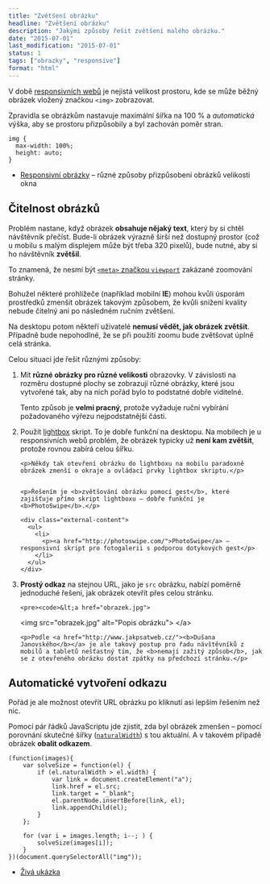 ```yaml
---
title: "Zvětšení obrázku"
headline: "Zvětšení obrázku"
description: "Jakými způsoby řešit zvětšení malého obrázku."
date: "2015-07-01"
last_modification: "2015-07-01"
status: 1
tags: ["obrazky", "responsive"]
format: "html"
---
```


<p>V době <a href="/responsive">responsivních webů</a> je nejistá velikost prostoru, kde se může běžný obrázek vložený značkou <code>&lt;img></code> zobrazovat.</p>

<p>Zpravidla se obrázkům nastavuje maximální šířka na 100 % a <i>automatická</i> výška, aby se prostoru přizpůsobily a byl zachován poměr stran.</p>

<pre><code>img {
  max-width: 100%;
  height: auto;
}</code></pre>


<div class="internal-content">
  <ul>
    <li><a href="/responsivni-obrazky">Responsivní obrázky</a> – různé způsoby přizpůsobení obrázků velikosti okna</li>
  </ul>
</div>



<h2 id="citelnost">Čitelnost obrázků</h2>

<p>Problém nastane, když obrázek <b>obsahuje nějaký text</b>, který by si chtěl návštěvník přečíst. Bude-li obrázek výrazně širší než dostupný prostor (což u mobilu s malým displejem může být třeba 320 pixelů), bude nutné, aby si ho návštěvník <b>zvětšil</b>.</p>


<p>To znamená, že nesmí být <a href="/meta-viewport"><code>&lt;meta></code> značkou <code>viewport</code></a> zakázané zoomování stránky.</p>


<p>Bohužel některé prohlížeče (například mobilní <b>IE</b>) mohou kvůli úsporám prostředků zmenšit obrázek takovým způsobem, že kvůli snížení kvality nebude čitelný ani po následném ručním zvětšení.</p>


<p>Na desktopu potom někteří uživatelé <b>nemusí vědět, jak obrázek zvětšit</b>. Případně bude nepohodlné, že se při použití zoomu bude zvětšovat úplně celá stránka.</p>

<p>Celou situaci jde řešit různými způsoby:</p>

<ol>
  <li>
    <p>Mít <b>různé obrázky pro různé velikosti</b> obrazovky. V závislosti na rozměru dostupné plochy se zobrazují různé obrázky, které jsou vytvořené tak, aby na nich pořád bylo to podstatné dobře viditelné.</p>
    <p>Tento způsob je <b>velmi pracný</b>, protože vyžaduje ruční vybírání požadovaného výřezu nejpodstatnější části.</p>
  </li>
  
  <li>
    <p>Použít <a href="/lightbox">lightbox</a> skript. To je dobře funkční na desktopu. Na mobilech je u responsivních webů problém, že obrázek typicky už <b>není kam zvětšit</b>, protože rovnou zabírá celou šířku.</p>
    
    <p>Někdy tak otevření obrázku do lightboxu na mobilu paradoxně obrázek zmenší o okraje a ovládací prvky lightbox skriptu.</p>

    
    <p>Řešením je <b>zvětšování obrázku pomocí gest</b>, které zajišťuje přímo skript lightboxu – dobře funkční je <b>PhotoSwipe</b>.</p>
    
    <div class="external-content">
      <ul>
        <li>
          <p><a href="http://photoswipe.com/">PhotoSwipe</a> – responsivní skript pro fotogalerii s podporou dotykových gest</p>
        </li>
      </ul>
    </div>
  </li>
  
  <li>
    <p><b>Prostý odkaz</b> na stejnou URL, jako je <code>src</code> obrázku, nabízí poměrně jednoduché řešení, jak obrázek otevřít přes celou stránku.</p>
    
    <pre><code>&lt;a href="obrazek.jpg">
  &lt;img src="obrazek.jpg" alt="Popis obrázku">
&lt;/a></code></pre>
    
    <p>Podle <a href="http://www.jakpsatweb.cz/"><b>Dušana Janovského</b></a> je ale takový postup pro řadu návštěvníků z mobilů a tabletů nešťastný tím, že <b>nemají zažitý způsob</b>, jak se z otevřeného obrázku dostat zpátky na předchozí stránku.</p>
  </li>
</ol>


<h2 id="odkaz">Automatické vytvoření odkazu</h2>

<p>Pořád je ale možnost otevřít URL obrázku po kliknutí asi lepším řešením než nic.</p>

<p>Pomocí pár řádků JavaScriptu jde zjistit, zda byl obrázek zmenšen – pomocí porovnání skutečné šířky (<a href="/skutecne-rozmery-obrazku"><code>naturalWidth</code></a>) s tou aktuální. A v takovém případě obrázek <b>obalit odkazem</b>.</p>

<pre><code>(function(images){
    var solveSize = function(el) {
        if (el.naturalWidth > el.width) {
            var link = document.createElement("a");
            link.href = el.src;
            link.target = "_blank";
            el.parentNode.insertBefore(link, el);
            link.appendChild(el);
        }
    };
    
    for (var i = images.length; i--; ) {
        solveSize(images[i]);
    }
})(document.querySelectorAll("img"));</code></pre>

<div class="external-content">
  <ul>
    <li><a href="http://kod.djpw.cz/jznb">Živá ukázka</a></li>
  </ul>
</div>